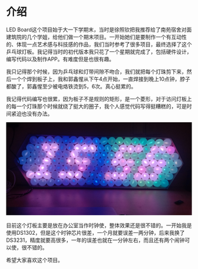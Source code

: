 # 介绍

LED Board这个项目始于大一下学期末，当时是徐照钦把我推荐给了南苑宿舍对面建筑院的几个学姐，给他们做一个期末项目。一开始她们是要制作一个有互动性的、体现一点艺术感与科技感的作品，我们当时参考了很多项目，最终选择了这个乒乓球灯板。我记得当时的初代版本我只花了一个星期就完成了，包括硬件设计，编写代码以及制作APP。有难度但是也很有趣。

我只记得那个时候，因为乒乓球和灯带间隙不吻合，我们就把每个灯珠剪下来，然后一个个焊到板子上，我和郭鑫惺从下午4点开始，一直焊接到晚上10点钟，脖子都酸了，郭鑫惺至少被电烙铁烫到5，6次。真心挺累的。

我记得代码编写也很累，因为板子不是规则的矩形，是一个菱形，对于访问灯板上的每一个灯珠那个时候就绕了挺大的圈子，我个人感觉代码写得挺糟糕的，可是时间紧迫也没有办法。

![LED Board](../../../images/项目制作/LED%20Board/4.2.0-1.jpg)

目前这个灯板主要是放在办公室当作时钟使，整体效果还是很不错的。一开始我是使用DS1302，但是这个时钟芯片很差，一个月就要误差一两分钟，后来我换了DS3231，精度就要高很多，一年的误差也就在一分钟左右，而且还有两个闹钟可以使，很不错的。

希望大家喜欢这个项目。